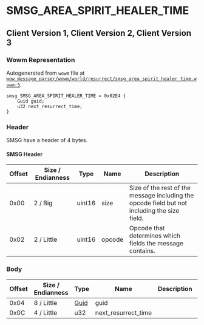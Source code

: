 # SMSG_AREA_SPIRIT_HEALER_TIME

## Client Version 1, Client Version 2, Client Version 3

### Wowm Representation

Autogenerated from `wowm` file at [`wow_message_parser/wowm/world/resurrect/smsg_area_spirit_healer_time.wowm:3`](https://github.com/gtker/wow_messages/tree/main/wow_message_parser/wowm/world/resurrect/smsg_area_spirit_healer_time.wowm#L3).
```rust,ignore
smsg SMSG_AREA_SPIRIT_HEALER_TIME = 0x02E4 {
    Guid guid;
    u32 next_resurrect_time;
}
```
### Header

SMSG have a header of 4 bytes.

#### SMSG Header

| Offset | Size / Endianness | Type   | Name   | Description |
| ------ | ----------------- | ------ | ------ | ----------- |
| 0x00   | 2 / Big           | uint16 | size   | Size of the rest of the message including the opcode field but not including the size field.|
| 0x02   | 2 / Little        | uint16 | opcode | Opcode that determines which fields the message contains.|

### Body

| Offset | Size / Endianness | Type | Name | Description | Comment |
| ------ | ----------------- | ---- | ---- | ----------- | ------- |
| 0x04 | 8 / Little | [Guid](../spec/packed-guid.md) | guid |  |  |
| 0x0C | 4 / Little | u32 | next_resurrect_time |  |  |

